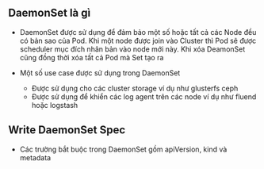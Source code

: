 


## DaemonSet là gì

- DaemonSet được sử dụng để đảm bảo một số hoặc tất cả các Node đều có bản sao của Pod. Khi một node được join vào Cluster thì Pod sẽ được scheduler mục đích nhân bản vào node mới này. Khi xóa DeamonSet cũng đồng thời xóa tất cả Pod mà Set tạo ra

- Một số use case được sử dụng trong DaemonSet
    - Được sử dụng cho các cluster storage ví dụ như glusterfs ceph
    - Được sử dụng để khiển các log agent trên các node ví dụ như fluend hoặc logstash


## Write DaemonSet Spec


- Các trường bắt buộc trong DaemonSet gồm apiVersion, kind và metadata